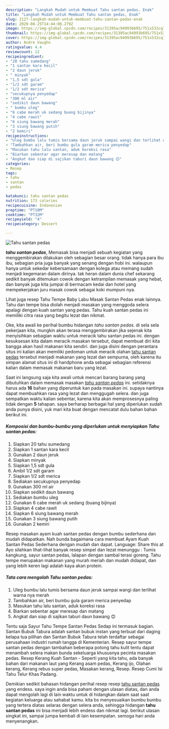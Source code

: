 ```yaml
---
description: "Langkah Mudah untuk Membuat Tahu santan pedas, Enak"
title: "Langkah Mudah untuk Membuat Tahu santan pedas, Enak"
slug: 2127-langkah-mudah-untuk-membuat-tahu-santan-pedas-enak
date: 2020-08-25T14:44:08.279Z
image: https://img-global.cpcdn.com/recipes/31395ac94993b695/751x532cq70/tahu-santan-pedas-foto-resep-utama.jpg
thumbnail: https://img-global.cpcdn.com/recipes/31395ac94993b695/751x532cq70/tahu-santan-pedas-foto-resep-utama.jpg
cover: https://img-global.cpcdn.com/recipes/31395ac94993b695/751x532cq70/tahu-santan-pedas-foto-resep-utama.jpg
author: Andre Vaughn
ratingvalue: 4.4
reviewcount: 12
recipeingredient:
- "20 tahu sumedang"
- "1 santan kara kecil"
- "2 daun jeruk"
- " minyak"
- "1,5 sdt gula"
- "1/2 sdt garam"
- "1/2 sdt merica"
- "secukupnya penyedap"
- "300 ml air"
- "sedikit daun bawang"
- " bumbu uleg"
- "6 cabe merah uk sedang buang bijinya"
- "4 cabe rawit"
- "6 siung bawang merah"
- "3 siung bawang putih"
- "2 kemiri"
recipeinstructions:
- "Uleg bumbu lalu tumis bersama daun jeruk sampai wangi dan terlihat warna nya merah"
- "Tambahkan air, beri bumbu gula garam merica penyedap"
- "Masukan tahu lalu santan, aduk koreksi rasa"
- "Biarkan sebentar agar meresap dan matang"
- "Angkat dan siap di sajikan taburi daun bawang 😊"
categories:
- Resep
tags:
- tahu
- santan
- pedas

katakunci: tahu santan pedas 
nutrition: 173 calories
recipecuisine: Indonesian
preptime: "PT10M"
cooktime: "PT32M"
recipeyield: "4"
recipecategory: Dessert

---
```



![Tahu santan pedas](https://img-global.cpcdn.com/recipes/31395ac94993b695/751x532cq70/tahu-santan-pedas-foto-resep-utama.jpg)

<b><i>tahu santan pedas</i></b>, Memasak bisa menjadi sebuah kegiatan yang menggembirakan dilakukan oleh sebagian besar orang. tidak hanya para ibu ibu, sebagian pria juga banyak yang senang dengan hobi ini. walaupun hanya untuk sekedar kebersamaan dengan kolega atau memang sudah menjadi kegemaran dalam dirinya. tak heran dalam dunia chef sekarang sedikit banyak ditemukan cowok dengan ketrampilan memasak yang hebat, dan banyak juga kita jumpai di bermacam kedai dan hotel yang mempekerjakan juru masak cowok sebagai koki mumpuni nya.

Lihat juga resep Tahu Tempe Baby Labu Masak Santan Pedas enak lainnya. Tahu dan tempe bisa diolah menjadi masakan yang menggoda selera apalagi dengan kuah santan yang pedas. Tahu kuah santan pedas ini memiliki citra rasa yang begitu lezat dan nikmat.

Oke, kita awali ke perihal bumbu hidangan <i>tahu santan pedas</i>. di sela sela pekerjaan kita, mungkin akan terasa menggembirakan jika sejenak kita menyisihkan sebagian waktu untuk meracik tahu santan pedas ini. dengan kesuksesan kita dalam meracik masakan tersebut, dapat membuat diri kita bangga akan hasil makanan kita sendiri. dan juga disini dengan perantara situs ini kalian akan memiliki pedoman untuk meracik olahan <u>tahu santan pedas</u> tersebut menjadi makanan yang lezat dan sempurna, oleh karena itu simpan alamat situs ini di handphone anda sebagai sebagian referensi kalian dalam memasak makanan baru yang lezat.


Saat ini langsung saja kita awali untuk mencari barang barang yang dibutuhkan dalam memasak masakan <u><i>tahu santan pedas</i></u> ini. setidaknya harus ada <b>16</b> bahan yang diperuntuk kan pada masakan ini. supaya nantinya dapat membuahkan rasa yang lezat dan menggugah selera. dan juga sempatkan waktu kalian sebentar, karena kita akan memprosesnya paling tidak dengan <b>5</b> tahapan. saya berharap berbagai hal yang diperlukan sudah anda punya disini, yuk mari kita buat dengan mencatat dulu bahan bahan berikut ini.

<!--inarticleads1-->

##### Komposisi dan bumbu-bumbu yang diperlukan untuk menyiapkan Tahu santan pedas:

1. Siapkan 20 tahu sumedang
1. Siapkan 1 santan kara kecil
1. Gunakan 2 daun jeruk
1. Siapkan  minyak
1. Siapkan 1,5 sdt gula
1. Ambil 1/2 sdt garam
1. Siapkan 1/2 sdt merica
1. Sediakan secukupnya penyedap
1. Gunakan 300 ml air
1. Siapkan sedikit daun bawang
1. Sediakan  bumbu uleg
1. Gunakan 6 cabe merah uk sedang (buang bijinya)
1. Siapkan 4 cabe rawit
1. Siapkan 6 siung bawang merah
1. Gunakan 3 siung bawang putih
1. Gunakan 2 kemiri


Resep masakan ayam kuah santan pedas dengan bumbu sederhana dan mudah didapatkan. Nah bunda bagaimana cara membuat Ayam Kuah Santan Pedas Sederhana dengan mudah dan dapat. Language: Share this at Ayo silahkan lihat-lihat banyak resep simpel dan lezat menunggu : Tumis kangkung, sayur santan pedas, lalapan dengan sambal terasi goreng. Tahu tempe merupakan makanan yang murah meriah dan mudah didapat, dan yang lebih keren lagi adalah kaya akan protein. 

<!--inarticleads2-->

##### Tata cara mengolah Tahu santan pedas:

1. Uleg bumbu lalu tumis bersama daun jeruk sampai wangi dan terlihat warna nya merah
1. Tambahkan air, beri bumbu gula garam merica penyedap
1. Masukan tahu lalu santan, aduk koreksi rasa
1. Biarkan sebentar agar meresap dan matang
1. Angkat dan siap di sajikan taburi daun bawang 😊


Tentu saja Sayur Tahu Tempe Santan Pedas Sedap ini termasuk bagian. Santan Bubuk Tabura adalah santan bubuk instan yang terbuat dari daging kelapa tua pilihan dan Santan Bubuk Tabura telah terdaftar sebagai perusahaan industri rumah tangga di Kementerian. Resep sayur tempe santan pedas dengan tambahan beberapa potong tahu kulit tentu dapat menambah selera makan bunda sekeluarga khususnya pecinta masakan pedas. Resep Kerang Kuah Santan - Seperti yang kita tahu, ada banyak bahan dari makanan laut yang Kerang asam pedas, Kerang ijo, Olahan kerang, Kerang rebus super pedas, Masakan kerang, Resep. Resep Cumi Isi Tahu Telur Khas Padang. 

Demikian sedikit bahasan hidangan perihal resep resep <u>tahu santan pedas</u> yang endess. saya ingin anda bisa paham dengan ulasan diatas, dan anda dapat mengolah lagi di lain waktu untuk di hidangkan dalam saat saat kegiatan keluarga atau sahabat kamu. kita bs menyesuaikan bumbu bumbu yang tertera diatas selaras dengan selera anda, sehingga hidangan <b>tahu santan pedas</b> ini bisa menjadi lebih endess dan nikmat lagi. berikut ulasan singkat ini, sampai jumpa kembali di lain kesempatan. semoga hari anda menyenangkan.
